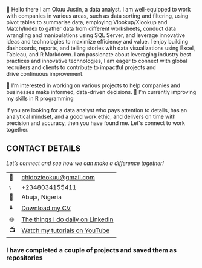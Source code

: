   👋 Hello there
  I am Okuu Justin, a data analyst.
  I am well-equipped to work with companies in various areas, such as data sorting and filtering, using pivot tables to summarise data, employing Vlookup/Xlookup and Match/Index to 
  gather  data from different worksheets, conduct data wrangling and manipulations using SQL Server, and leverage innovative ideas and technologies to maximize efficiency and value.
  I enjoy building dashboards, reports, and telling stories with data visualizations using Excel, Tableau, and R Markdown.
  I am passionate about leveraging industry best practices and innovative technologies, I am eager to connect with global recruiters and clients to contribute to impactful projects and   
  drive continuous improvement.
  
  👀 I’m interested in working on various projects to help companies and businesses make informed, data-driven decisions.
 🌱 I’m currently improving my skills in R programming



  If you are looking for a data analyst who pays attention to details, has an analytical mindset, and a good work ethic, and delivers on time with precision and accuracy, then you have found me.
  Let's connect to work together. 
  
  
  ## CONTACT DETAILS

*Let’s connect and see how we can make a difference together!*
<table>
  <tbody>
    <tr>
      <td>📧</td>
      <td><a href="mailto:chidozieokuu@gmail.com">chidozieokuu@gmail.com</a></td>
    </tr>
    <tr>
      <td>📞</td>
      <td>+2348034155411 </td>
    </tr>
    <tr>
      <td>📍</td>
      <td>Abuja, Nigeria</td>
    </tr>
    <tr>
      <td>⬇️</td>
      <td><a href="OKUU JUSTIN CHIDOZIE DATA ANALYST RESUME.pdf">Download my CV</a></td>
    </tr>
    <tr>
      <td>🌐</td>
      <td><a href="https://www.linkedin.com/in/justinokuu/">The things I do daily on LinkedIn</a></td>
    </tr>
    <tr>
      <td>📺</td>
      <td><a href="https://www.youtube.com/channel/UCOL_IFYbJo-j-P3UC_8cnSA?sub_confirmation=1">Watch my tutorials on YouTube</a></td>
    </tr>
  </tbody>
</table>


  ### **I have completed a couple of projects and saved them  as repositories** 

<!---
okuujustin/okuujustin is a ✨ special ✨ repository because its `README.md` (this file) appears on your GitHub profile.
You can click the Preview link to take a look at your changes.
--->
